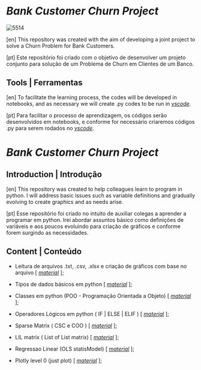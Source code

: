 # *Bank Customer Churn* *Project*

![5514](https://user-images.githubusercontent.com/74414640/190219462-c0db72f8-8cd5-4c93-8ef6-529448653e11.jpg)

[en]
This repository was created with the aim of developing a joint project to solve a Churn Problem for Bank Customers.

[pt]
Este repositório foi criado com o objetivo de desenvolver um projeto conjunto para solução de um Problema de Churn em Clientes de um Banco.


## Tools | Ferramentas

[en]
To facilitate the learning process, the codes will be developed in notebooks, and as necessary we will create .py codes to be run in [*vscode*](https://code.visualstudio.com/).

[pt]
Para facilitar o processo de aprendizagem, os códigos serão desenvolvidos em notebooks, e conforme for necessário criaremos códigos .py para serem rodados no [*vscode*](https://code.visualstudio.com/).


# *Bank Customer Churn* *Project*

## Introduction | Introdução

[en]
This repository was created to help colleagues learn to program in python. I will address basic issues such as variable definitions and gradually evolving to create graphics and as needs arise.


[pt]
Esse repositório foi criado no intuito de auxiliar colegas a aprender a programar em python. Irei abordar assuntos básico como definições de variáveis e aos poucos evoluindo para criação de gráficos e conforme forem surgindo as necessidades.


## Content | Conteúdo

* Leitura de arquivos .txt, .csv, .xlsx e criação de gráficos com base no arquivo [ [*material*](https://github.com/vinicius-mattoso/LearningPython/blob/a249459050399ecf02e86d903f126eefbf1303af/Tutorial_Leitura_de_arquivo_e_grafico.ipynb) ];

* Tipos de dados básicos em python [ [*material*](https://github.com/vinicius-mattoso/LearningPython/blob/a249459050399ecf02e86d903f126eefbf1303af/Tutorial_Python_data_types.ipynb) ];

* Classes em python (POO - Programação Orientada a Objeto) [ [*material*](https://github.com/vinicius-mattoso/LearningPython/blob/6a9464a487060e84517e4f174fcb243e88139888/Tutorial_Python_Classes.ipynb) ];

* Operadores Lógicos em python ( IF | ELSE | ELIF ) [ [*material*](https://github.com/vinicius-mattoso/LearningPython/blob/main/Tutorial_Operadores_Logicos.ipynb) ];

*  Sparse Matrix ( CSC e COO ) [ [*material*](https://github.com/vinicius-mattoso/LearningPython/blob/main/Tutorial_matriz_sparse.ipynb) ];

* LIL matrix ( List of List matrix) [ [*material*](https://github.com/vinicius-mattoso/LearningPython/blob/main/Tutorial_LiL_matrix.ipynb) ];

* Regressao Linear (OLS statisModel) [ [*material*](https://github.com/vinicius-mattoso/LearningPython/blob/main/Tutorial_Regress%C3%A3o_Linear.ipynb) ];

* Plotly level 0 (just plot) [ [*material*](https://github.com/vinicius-mattoso/LearningPython/blob/main/Tutorial_Plotly_beginning_level.ipynb) ];
